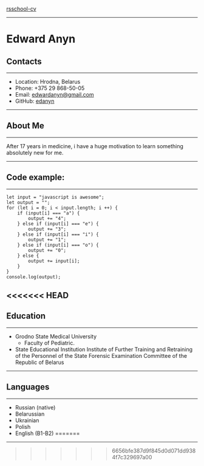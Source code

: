 [rsschool-cv](https://app.rs.school/) 
___
# Edward Anyn
## Contacts
---
- Location: Hrodna, Belarus
- Phone: +375 29 868-50-05
- Email: edwardanyn@gmail.com
- GitHub: [edanyn](https://github.com/edanyn)
---
## About Me
---
After 17 years in medicine, i have a huge motivation to learn something absolutely new for me.
___
## Code example:
---
```
let input = "javascript is awesome";
let output = "";
for (let i = 0; i < input.length; i ++) {
    if (input[i] === "a") {
        output += "4";
    } else if (input[i] === "e") {
        output += "3";
    } else if (input[i] === "i") {
        output += "1";
    } else if (input[i] === "o") {
        output += "0";
    } else {
        output += input[i];
    }
}
console.log(output);
```
<<<<<<< HEAD
---
## Education
---
* Grodno State Medical University
  + Faculty of Pediatric.
* State Educational Institution Institute of Further Training and Retraining of the Personnel of the State Forensic Examination Committee of the Republic of Belarus
---
## Languages
---
* Russian (native)
* Belarussian
* Ukrainian
* Polish
* English (B1-B2)
=======
---
>>>>>>> 6656bfe387d9f845d0d071dd9384f7c329697a00
